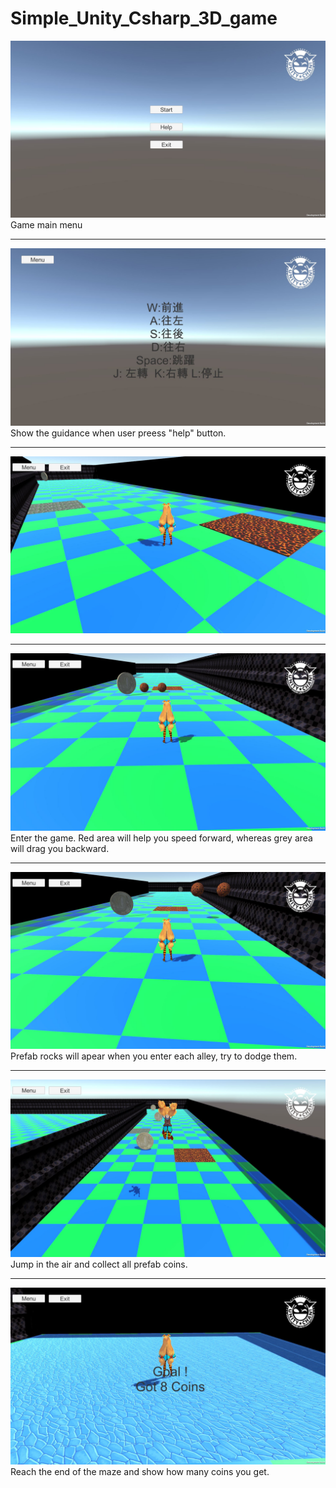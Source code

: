 # Simple_Unity_Csharp_3D_game  
![Alt](https://github.com/ElektrischesSchaf/Simple_Unity_Csharp_3D_game/blob/master/snapshot/1.JPG) 
	Game main menu  
***
![Alt](https://github.com/ElektrischesSchaf/Simple_Unity_Csharp_3D_game/blob/master/snapshot/5.JPG)  
	Show the guidance when user preess "help" button.  
***
![Alt](https://github.com/ElektrischesSchaf/Simple_Unity_Csharp_3D_game/blob/master/snapshot/2.JPG)  
***
![Alt](https://github.com/ElektrischesSchaf/Simple_Unity_Csharp_3D_game/blob/master/snapshot/3.JPG)  
	Enter the game.  Red area will help you speed forward, whereas grey area will drag you backward.  
***
![Alt](https://github.com/ElektrischesSchaf/Simple_Unity_Csharp_3D_game/blob/master/snapshot/7.JPG)  
	Prefab rocks will apear when you enter each alley, try to dodge them.  

***
![Alt](https://github.com/ElektrischesSchaf/Simple_Unity_Csharp_3D_game/blob/master/snapshot/6.JPG)  
	Jump in the air and collect all prefab coins.  
***
![Alt](https://github.com/ElektrischesSchaf/Simple_Unity_Csharp_3D_game/blob/master/snapshot/4.JPG)  
	Reach the end of the maze and show how many coins you get.  
